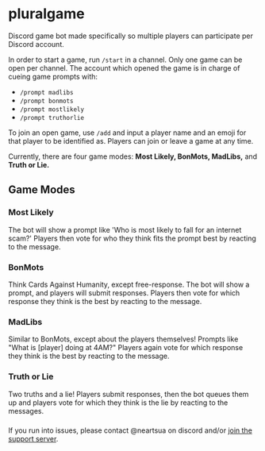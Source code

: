 # pluralgame

Discord game bot made specifically so multiple players can participate per Discord account.

In order to start a game, run `/start` in a channel. Only one game can be open per channel.
The account which opened the game is in charge of cueing game prompts with:
- `/prompt madlibs`
- `/prompt bonmots`
- `/prompt mostlikely`
- `/prompt truthorlie`

To join an open game, use `/add` and input a player name and an emoji for that player to be identified as. Players can join or leave a game at any time.

Currently, there are four game modes: **Most Likely, BonMots, MadLibs,** and **Truth or Lie.**

## Game Modes

### Most Likely
The bot will show a prompt like 'Who is most likely to fall for an internet scam?'
Players then vote for who they think fits the prompt best by reacting to the message.

### BonMots
Think Cards Against Humanity, except free-response. The bot will show a prompt, and players will submit responses.
Players then vote for which response they think is the best by reacting to the message.

### MadLibs
Similar to BonMots, except about the players themselves! Prompts like "What is [player] doing at 4AM?"
Players again vote for which response they think is the best by reacting to the message.

### Truth or Lie
Two truths and a lie! Players submit responses, then the bot queues them up and players vote for which they think is
the lie by reacting to the messages.

###

If you run into issues, please contact @neartsua on discord and/or [join the support server](https://discord.gg/u3zB6z4bkC).